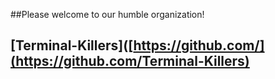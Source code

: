 ##Please welcome to our humble organization!

## [Terminal-Killers]([https://github.com/](https://github.com/Terminal-Killers)





